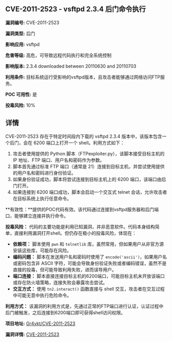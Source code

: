 ## CVE-2011-2523 - vsftpd 2.3.4 后门命令执行

**漏洞编号:** CVE-2011-2523

**漏洞类型:** 后门

**影响应用:** vsftpd

**危害等级:** 高危，可导致远程代码执行和完全系统控制

**影响版本:** 2.3.4 downloaded between 20110630 and 20110703

**利用条件:** 目标系统运行受影响的vsftpd版本，且攻击者能够通过网络访问FTP服务。

**POC 可用性:** 是

**投毒风险:** 10%

## 详情

CVE-2011-2523 存在于特定时间段内下载的 vsftpd 2.3.4 版本中，该版本包含一个后门，会在 6200 端口上打开一个 shell。利用方式如下：

1.  攻击者使用提供的 Python 脚本（FTPexploiter.py），该脚本接受目标主机的 IP 地址、FTP 端口、用户名和密码作为参数。
2.  脚本首先通过标准 FTP 端口（通常是 21）连接到目标主机，并尝试使用提供的用户名和密码进行身份验证。
3.  如果身份验证成功，脚本将尝试连接到目标主机上的 6200 端口，该端口由后门打开。 
4.  如果连接到 6200 端口成功，脚本会启动一个交互式 telnet 会话，允许攻击者在目标系统上执行任意命令。 

**有效性：**提供的POC代码有效。该代码通过连接到vsftpd服务器和后门端口，能够建立连接并执行命令。

**投毒风险：** 代码的主要功能是利用已知漏洞，并非恶意软件。代码本身结构简单，直接利用漏洞打开shell。但仍存在极小的投毒风险，体现在：

*   **依赖项：** 脚本使用 `pwn` 和 `telnetlib` 库，虽然常用，但如果用户从非官方源安装这些库，可能存在风险。
*   **编码问题：**  脚本在发送用户名和密码时使用了 `encode('ascii')`，如果用户名或密码包含非 ASCII 字符，可能会导致身份验证失败或者编码错误，虽然不是直接的投毒，但可能导致利用失败，进而误导用户。
*   **端口连接：** 脚本直接连接目标主机的6200端口，可能目标主机未开放该端口或存在防火墙策略，连接失败会暴露攻击尝试。
*   **交互方式：** 使用 `tn2.interact()` 函数直接与 shell 交互，攻击者在交互过程中可能无意中执行危险命令。

**利用方式：**  该漏洞的利用方式是，先通过正常的FTP端口进行认证，认证过程中后门被触发，之后连接到6200端口即可获得shell访问权限。

**项目地址:** [Gr4ykt/CVE-2011-2523](https://github.com/Gr4ykt/CVE-2011-2523)

**漏洞详情:** [CVE-2011-2523](https://nvd.nist.gov/vuln/detail/CVE-2011-2523)